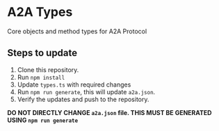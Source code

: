# A2A Types

Core objects and method types for A2A Protocol

## Steps to update

1. Clone this repository.
2. Run `npm install`
3. Update `types.ts` with required changes
4. Run `npm run generate`, this will update `a2a.json`.
5. Verify the updates and push to the repository.

**DO NOT DIRECTLY CHANGE `a2a.json` file. THIS MUST BE GENERATED USING `npm run generate`**
